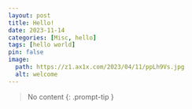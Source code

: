 ```yaml
---
layout: post
title: Hello!
date: 2023-11-14
categories: [Misc, hello]
tags: [hello world]
pin: false
image:
  path: https://z1.ax1x.com/2023/04/11/ppLh9Vs.jpg
  alt: welcome
---
```


> No content
{: .prompt-tip }